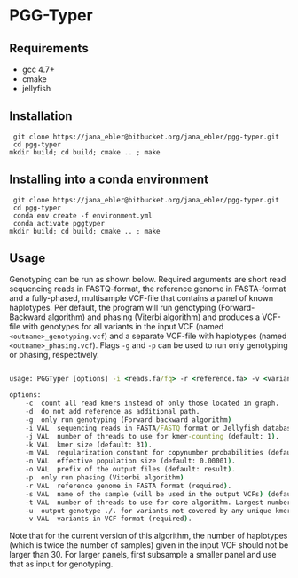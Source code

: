 # PGG-Typer

## Requirements
* gcc 4.7+
* cmake
* jellyfish

## Installation
`` git clone https://jana_ebler@bitbucket.org/jana_ebler/pgg-typer.git``  
`` cd pgg-typer``  
``mkdir build; cd build; cmake .. ; make``

## Installing into a conda environment
`` git clone https://jana_ebler@bitbucket.org/jana_ebler/pgg-typer.git``  
`` cd pgg-typer``  
`` conda env create -f environment.yml``  
`` conda activate pggtyper``   
``mkdir build; cd build; cmake .. ; make``

## Usage
Genotyping can be run as shown below. Required arguments are short read sequencing reads in FASTQ-format, the reference genome in FASTA-format and a fully-phased, multisample VCF-file that contains a panel of known haplotypes.
Per default, the program will run genotyping (Forward-Backward algorithm) and phasing (Viterbi algorithm) and produces a VCF-file with genotypes for all variants in the input VCF (named `` <outname>_genotyping.vcf``) and a separate
VCF-file with haplotypes (named `` <outname>_phasing.vcf``). Flags `` -g `` and `` -p `` can be used to run only genotyping or phasing, respectively.


```bat

usage: PGGTyper [options] -i <reads.fa/fq> -r <reference.fa> -v <variants.vcf>

options:
	-c	count all read kmers instead of only those located in graph.
	-d	do not add reference as additional path.
	-g	only run genotyping (Forward backward algorithm)
	-i VAL	sequencing reads in FASTA/FASTQ format or Jellyfish database in jf format (required).
	-j VAL	number of threads to use for kmer-counting (default: 1).
	-k VAL	kmer size (default: 31).
	-m VAL	regularization constant for copynumber probabilities (default: 0.001).
	-n VAL	effective population size (default: 0.00001).
	-o VAL	prefix of the output files (default: result).
	-p	only run phasing (Viterbi algorithm)
	-r VAL	reference genome in FASTA format (required).
	-s VAL	name of the sample (will be used in the output VCFs) (default: sample).
	-t VAL	number of threads to use for core algorithm. Largest number of threads possible is the number of chromosomes given in the VCF (default: 1).
	-u	output genotype ./. for variants not covered by any unique kmers.
	-v VAL	variants in VCF format (required).
```

Note that for the current version of this algorithm, the number of haplotypes (which is twice the number of samples) given in the input VCF should not be larger than 30. For larger panels, first subsample a smaller panel and use that as input for genotyping.


